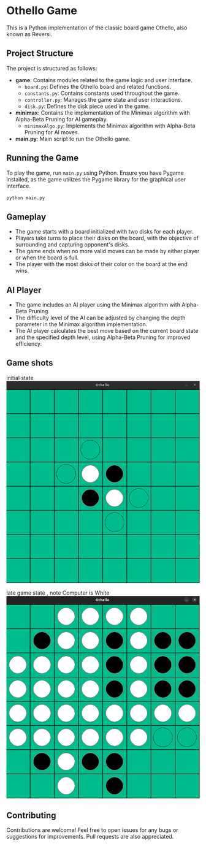 # Othello Game

This is a Python implementation of the classic board game Othello, also known as Reversi.

## Project Structure

The project is structured as follows:

- **game**: Contains modules related to the game logic and user interface.
  - `board.py`: Defines the Othello board and related functions.
  - `constants.py`: Contains constants used throughout the game.
  - `controller.py`: Manages the game state and user interactions.
  - `disk.py`: Defines the disk piece used in the game.
- **minimax**: Contains the implementation of the Minimax algorithm with Alpha-Beta Pruning for AI gameplay.
  - `minimaxAlgo.py`: Implements the Minimax algorithm with Alpha-Beta Pruning for AI moves.
- **main.py**: Main script to run the Othello game.

## Running the Game

To play the game, run `main.py` using Python. Ensure you have Pygame installed, as the game utilizes the Pygame library for the graphical user interface.

```bash
python main.py
```

## Gameplay

- The game starts with a board initialized with two disks for each player.
- Players take turns to place their disks on the board, with the objective of surrounding and capturing opponent's disks.
- The game ends when no more valid moves can be made by either player or when the board is full.
- The player with the most disks of their color on the board at the end wins.

## AI Player

- The game includes an AI player using the Minimax algorithm with Alpha-Beta Pruning.
- The difficulty level of the AI can be adjusted by changing the depth parameter in the Minimax algorithm implementation.
- The AI player calculates the best move based on the current board state and the specified depth level, using Alpha-Beta Pruning for improved efficiency.

## Game shots
initial state
![OthelloGame](screenshots/init_state.png)

late game state , note Computer is White
![OthelloGame](screenshots/late_state.png)

## Contributing

Contributions are welcome! Feel free to open issues for any bugs or suggestions for improvements. Pull requests are also appreciated.